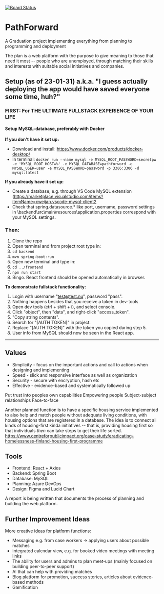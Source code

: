 [![Board Status](https://dev.azure.com/amyhrman/6c206168-8cf6-49a9-a8df-8c1c911ad5dd/f1f6591f-88d0-4a4d-8069-ca8c7d4f8b25/_apis/work/boardbadge/1f6486d8-4e67-4141-9f99-379364d8962f)](https://dev.azure.com/amyhrman/6c206168-8cf6-49a9-a8df-8c1c911ad5dd/_boards/board/t/f1f6591f-88d0-4a4d-8069-ca8c7d4f8b25/Microsoft.RequirementCategory)
# PathForward
A Graduation project implementing everything from planning to programming and deployment

The plan is a web platform with the purpose to give meaning to those that need it most -- people who are unemployed, through matching their skills and interests with suitable social initiatives and companies.

## Setup (as of 23-01-31) a.k.a. "I guess actually deploying the app would have saved everyone some time, huh?"
### FIRST: For THE ULTIMATE FULLSTACK EXPERIENCE OF YOUR LIFE
#### Setup MySQL-database, preferably with Docker
**If you don't have it set up:**
* Download and install: https://www.docker.com/products/docker-desktop/
* In terminal: ```docker run --name mysql -e MYSQL_ROOT_PASSWORD=secretpw -e 'MYSQL_ROOT_HOST=%' -e MYSQL_DATABASE=pathforward -e MYSQL_USER=user -e MYSQL_PASSWORD=password -p 3306:3306 -d mysql:latest```

**If you already have it set up:**
* Create a database, e.g. through VS Code MySQL extension (https://marketplace.visualstudio.com/items?itemName=cweijan.vscode-mysql-client2
* Check that spring.datasource.* like port, username, password settings in <project-root-folder>\backend\src\main\resources\application.properties correspond with your MySQL settings.
  
### Then:
1. Clone the repo
2. Open terminal and from project root type in:
3. ```cd backend```
4. ```mvn spring-boot:run```
5. Open new terminal and type in:
6. ```cd ../frontend```
7. ```npm run start```
8. Bingo. React frontend should be opened automatically in browser.

**To demonstrate fullstack functionality:**
1. Login with username "test@test.nu", password "pass".
2. Nothing happens besides that you receive a token in dev-tools.
3. Open dev tools (ctrl + shift + i), and select console.
4. Click "object", then "data", and right-click "access_token".
5. "Copy string contents".
6. Search for "[AUTH TOKEN]" in project.
7. Replace "[AUTH TOKEN]" with the token you copied during step 5.
8. User info from MySQL should now be seen in the React app.
---
## Values
* Simplicity - focus on the important actions and call to actions when designing and implementing
* Speed - slick and responsive interface as well as organization
* Security - secure with encryption, hash etc
* Effective - evidence-based and systematically followed up

Put trust into peoples own capabilities
Empowering people
Subject-subject relationships
Face-to-face

Another planned function is to have a specific housing service implemented to also help and match people without adequate living conditions, with housing options that are registered in a database. The idea is to connect all kinds of housing-first kinda initiatives -- that is, providing housing first so that individuals *then* can take steps to get their life sorted. https://www.centreforpublicimpact.org/case-study/eradicating-homelessness-finland-housing-first-programme

## Tools
* Frontend: React + Axios
* Backend: Spring Boot
* Database: MySQL
* Planning: Azure DevOps
* Design: Figma and Lucid Chart

A report is being written that documents the process of planning and building the web platform.

## Further Improvement Ideas
More creative ideas for platform functions:
* Messaging e.g. from case workers -> applying users about possible matches
* Integrated calendar view, e.g. for booked video meetings with meeting links
* The ability for users and admins to plan meet-ups (mainly focused on building peer-to-peer support)
* AI that can help with providing matches
* Blog platform for promotion, success stories, articles about evidence-based methods
* Gamification

